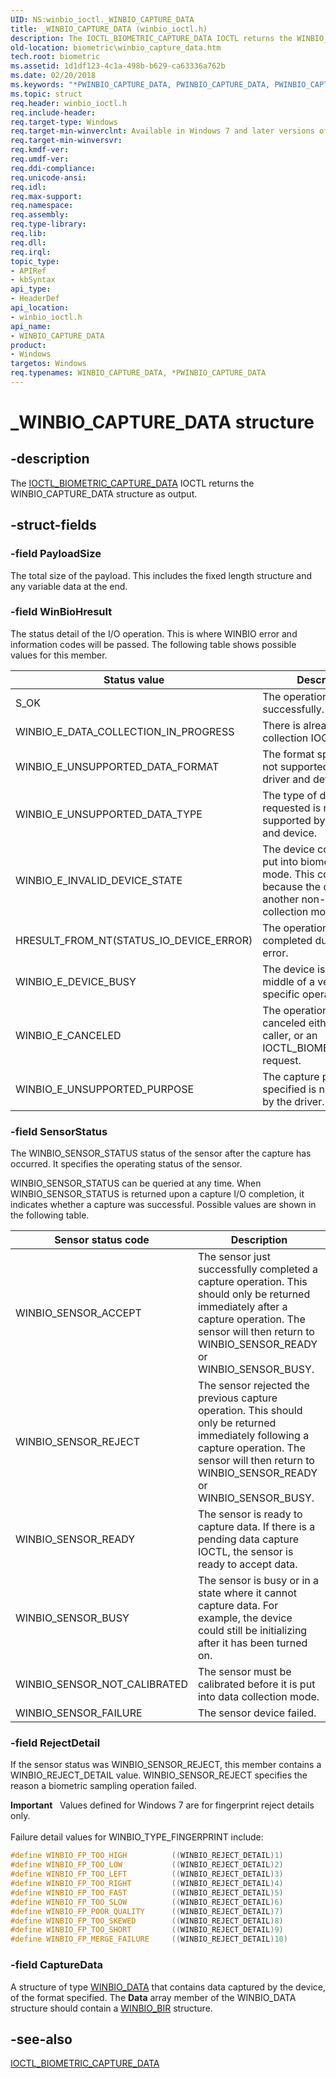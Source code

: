 ```yaml
---
UID: NS:winbio_ioctl._WINBIO_CAPTURE_DATA
title: _WINBIO_CAPTURE_DATA (winbio_ioctl.h)
description: The IOCTL_BIOMETRIC_CAPTURE_DATA IOCTL returns the WINBIO_CAPTURE_DATA structure as output.
old-location: biometric\winbio_capture_data.htm
tech.root: biometric
ms.assetid: 1d1df123-4c1a-498b-b629-ca63336a762b
ms.date: 02/20/2018
ms.keywords: "*PWINBIO_CAPTURE_DATA, PWINBIO_CAPTURE_DATA, PWINBIO_CAPTURE_DATA structure pointer [Biometric Devices], WINBIO_CAPTURE_DATA, WINBIO_CAPTURE_DATA structure [Biometric Devices], _WINBIO_CAPTURE_DATA, biometric.winbio_capture_data, biometric_ref_be8dfe0a-ed13-4b31-af93-8fde60a1640f.xml, winbio_ioctl/PWINBIO_CAPTURE_DATA, winbio_ioctl/WINBIO_CAPTURE_DATA"
ms.topic: struct
req.header: winbio_ioctl.h
req.include-header: 
req.target-type: Windows
req.target-min-winverclnt: Available in Windows 7 and later versions of Windows.
req.target-min-winversvr: 
req.kmdf-ver: 
req.umdf-ver: 
req.ddi-compliance: 
req.unicode-ansi: 
req.idl: 
req.max-support: 
req.namespace: 
req.assembly: 
req.type-library: 
req.lib: 
req.dll: 
req.irql: 
topic_type:
- APIRef
- kbSyntax
api_type:
- HeaderDef
api_location:
- winbio_ioctl.h
api_name:
- WINBIO_CAPTURE_DATA
product:
- Windows
targetos: Windows
req.typenames: WINBIO_CAPTURE_DATA, *PWINBIO_CAPTURE_DATA
---
```


# _WINBIO_CAPTURE_DATA structure


## -description


The <a href="https://msdn.microsoft.com/library/windows/hardware/ff536429">IOCTL_BIOMETRIC_CAPTURE_DATA</a> IOCTL returns the WINBIO_CAPTURE_DATA structure as output.


## -struct-fields




### -field PayloadSize

 The total size of the payload.  This includes the fixed length structure and any variable data at the end.

### -field WinBioHresult

The status detail of the I/O operation.  This is where WINBIO error and information codes will be passed. The following table shows possible values for this member.

|Status value|Description|
|--- |--- |
|S_OK|The operation completed successfully.|
|WINBIO_E_DATA_COLLECTION_IN_PROGRESS|There is already a data collection IOCTL pending.|
|WINBIO_E_UNSUPPORTED_DATA_FORMAT|The format specified is not supported by this driver and device.|
|WINBIO_E_UNSUPPORTED_DATA_TYPE|The type of data requested is not supported by this driver and device.|
|WINBIO_E_INVALID_DEVICE_STATE|The device could not be put into biometric capture mode.  This could be because the device is in another non-data collection mode.|
|HRESULT_FROM_NT(STATUS_IO_DEVICE_ERROR)|The operation was not completed due to device error.|
|WINBIO_E_DEVICE_BUSY|The device is in the middle of a vendor-specific operation.|
|WINBIO_E_CANCELED|The operation was canceled either by the caller, or an IOCTL_BIOMETRIC_RESET request.|
|WINBIO_E_UNSUPPORTED_PURPOSE|The capture purpose specified is not supported by the driver.|

### -field SensorStatus

The WINBIO_SENSOR_STATUS status of the sensor after the capture has occurred. It specifies the operating status of the sensor.

WINBIO_SENSOR_STATUS can be queried at any time.  When WINBIO_SENSOR_STATUS is returned upon a capture I/O completion, it indicates whether a capture was successful. Possible values are shown in the following table.

|Sensor status code|Description|
|--- |--- |
|WINBIO_SENSOR_ACCEPT|The sensor just successfully completed a capture operation.  This should only be returned immediately after a capture operation.  The sensor will then return to WINBIO_SENSOR_READY or WINBIO_SENSOR_BUSY.|
|WINBIO_SENSOR_REJECT|The sensor rejected the previous capture operation.  This should only be returned immediately following a capture operation.  The sensor will then return to WINBIO_SENSOR_READY or WINBIO_SENSOR_BUSY.|
|WINBIO_SENSOR_READY|The sensor is ready to capture data.  If there is a pending data capture IOCTL, the sensor is ready to accept data.|
|WINBIO_SENSOR_BUSY|The sensor is busy or in a state where it cannot capture data.  For example, the device could still be initializing after it has been turned on.|
|WINBIO_SENSOR_NOT_CALIBRATED|The sensor must be calibrated before it is put into data collection mode.|
|WINBIO_SENSOR_FAILURE|The sensor device failed.|

### -field RejectDetail

If the sensor status was WINBIO_SENSOR_REJECT, this member contains a WINBIO_REJECT_DETAIL value. WINBIO_SENSOR_REJECT specifies the reason a biometric sampling operation failed.

<div class="alert"><b>Important</b>    Values defined for Windows 7 are for fingerprint reject details only.</div>
<div> </div>
Failure detail values for WINBIO_TYPE_FINGERPRINT include:

```cpp
#define WINBIO_FP_TOO_HIGH          ((WINBIO_REJECT_DETAIL)1)
#define WINBIO_FP_TOO_LOW           ((WINBIO_REJECT_DETAIL)2)
#define WINBIO_FP_TOO_LEFT          ((WINBIO_REJECT_DETAIL)3)
#define WINBIO_FP_TOO_RIGHT         ((WINBIO_REJECT_DETAIL)4)
#define WINBIO_FP_TOO_FAST          ((WINBIO_REJECT_DETAIL)5)
#define WINBIO_FP_TOO_SLOW          ((WINBIO_REJECT_DETAIL)6)
#define WINBIO_FP_POOR_QUALITY      ((WINBIO_REJECT_DETAIL)7)
#define WINBIO_FP_TOO_SKEWED        ((WINBIO_REJECT_DETAIL)8)
#define WINBIO_FP_TOO_SHORT         ((WINBIO_REJECT_DETAIL)9)
#define WINBIO_FP_MERGE_FAILURE     ((WINBIO_REJECT_DETAIL)10)
```

### -field CaptureData

A structure of type <a href="https://msdn.microsoft.com/library/windows/hardware/ff536469">WINBIO_DATA</a> that contains data captured by the device, of the format specified. The <b>Data</b> array member of the WINBIO_DATA structure should contain a <a href="https://msdn.microsoft.com/library/windows/hardware/ff536459">WINBIO_BIR</a> structure.


## -see-also




<a href="https://msdn.microsoft.com/library/windows/hardware/ff536429">IOCTL_BIOMETRIC_CAPTURE_DATA</a>
 

 

